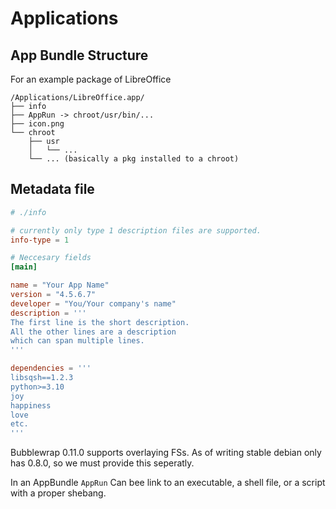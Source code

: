 # Applications

## App Bundle Structure
For an example package of LibreOffice
```
/Applications/LibreOffice.app/
├── info
├── AppRun -> chroot/usr/bin/...
├── icon.png
└── chroot
	├── usr
	│	└── ...
	└── ... (basically a pkg installed to a chroot)
```

## Metadata file
```toml
# ./info

# currently only type 1 description files are supported.
info-type = 1

# Neccesary fields
[main]

name = "Your App Name"
version = "4.5.6.7"
developer = "You/Your company's name"
description = '''
The first line is the short description.
All the other lines are a description
which can span multiple lines.
'''

dependencies = '''
libsqsh==1.2.3
python>=3.10
joy
happiness
love
etc.
'''
```

Bubblewrap 0.11.0 supports overlaying FSs. As of writing stable debian only has 0.8.0, so we must provide this seperatly.

In an AppBundle ```AppRun``` Can bee link to an executable, a shell file, or a script with a
proper shebang.